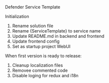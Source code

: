 Defender Service Template

Initialization
1) Rename solution file
2) Rename {ServiceTemplate} to service name
3) Update README.md in backend and frontend
4) Update frontend config
5) Set as startup project WebUI

When first version is ready to release:
1) Cleanup localization files
2) Removee commented code
3) Disable loging for redux and i18n